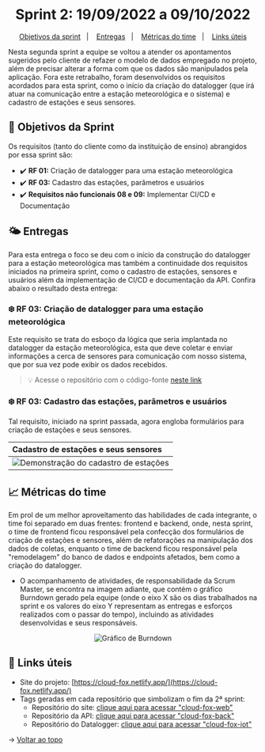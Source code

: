 <span id="topo">

<h1 align="center">Sprint 2: 19/09/2022 a 09/10/2022</h1>

<p align="center">
    <a href="#objetivos">Objetivos da sprint</a> &nbsp |&nbsp &nbsp
    <a href="#entregas">Entregas</a> &nbsp |&nbsp &nbsp
    <a href="#metricas">Métricas do time</a> &nbsp |&nbsp &nbsp
    <a href="#links">Links úteis</a>
</p>

Nesta segunda sprint a equipe se voltou a atender os apontamentos sugeridos pelo cliente de refazer o modelo de dados empregado no projeto, além de precisar alterar a forma com que os dados são manipulados pela aplicação. Fora este retrabalho, foram desenvolvidos os requisitos acordados para esta sprint, como o início da criação do datalogger (que irá atuar na comunicação entre a estação meteorológica e o sistema) e cadastro de estações e seus sensores.

<span id="objetivos">
    
## :dart: Objetivos da Sprint
Os requisitos (tanto do cliente como da instituição de ensino) abrangidos por essa sprint são:

- :heavy_check_mark: **RF 01:** Criação de datalogger para uma estação meteorológica
- :heavy_check_mark: **RF 03:** Cadastro das estações, parâmetros e usuários
- :heavy_check_mark: **Requisitos não funcionais 08 e 09:** Implementar CI/CD e Documentação

<span id="entregas">
        
## 🌤 Entregas
Para esta entrega o foco se deu com o início da construção do datalogger para a estação meteorológica mas também a continuidade dos requisitos iniciados na primeira sprint, como o cadastro de estações, sensores e usuários além da implementação de CI/CD e documentação da API. Confira abaixo o resultado desta entrega:

### ❄️ RF 03: Criação de datalogger para uma estação meteorológica

Este requisito se trata do esboço da lógica que seria implantada no datalogger da estação meteorológica, esta que deve coletar e enviar informações a cerca de sensores para comunicação com nosso sistema, que por sua vez pode exibir os dados recebidos.

> 💡 Acesse o repositório com o código-fonte [neste link](https://github.com/The-Bugger-Ducks/cloud-fox-iot)

### ❄️ RF 03: Cadastro das estações, parâmetros e usuários

Tal requisito, iniciado na sprint passada, agora engloba formulários para criação de estações e seus sensores.

<div align="center">

| Cadastro de estações e seus sensores      |
| :---------------------------------------- |
| ![Demonstração do cadastro de estações]() |

</div>

<span id="metricas">
    
## :chart_with_upwards_trend: Métricas do time
Em prol de um melhor aproveitamento das habilidades de cada integrante, o time foi separado em duas frentes: frontend e backend, onde, nesta sprint, o time de frontend ficou responsável pela confecção dos formulários de criação de estações e sensores, além de refatorações na manipulação dos dados de coletas, enquanto o time de backend ficou responsável pela "remodelagem" do banco de dados e endpoints afetados, bem como a criação do datalogger. 
- O acompanhamento de atividades, de responsabilidade da Scrum Master, se encontra na imagem adiante, que contém o gráfico Burndown gerado pela equipe (onde o eixo X são os dias trabalhados na sprint e os valores do eixo Y representam as entregas e esforços realizados com o passar do tempo), incluindo as atividades desenvolvidas e seus responsáveis.
    
<div align="center">
    
![Gráfico de Burndown](https://user-images.githubusercontent.com/69374340/194781689-c64faf6c-4ecf-4abb-b8c1-60799196473c.png)
</div>
    
<span id="links">
    
## :link: Links úteis

- Site do projeto: [https://cloud-fox.netlify.app/](https://cloud-fox.netlify.app/)
- Tags geradas em cada repositório que simbolizam o fim da 2ª sprint:
  - Repositório do site: [clique aqui para acessar "cloud-fox-web"](https://github.com/The-Bugger-Ducks/cloud-fox-web)
  - Repositório da API: [clique aqui para acessar "cloud-fox-back"](https://github.com/The-Bugger-Ducks/cloud-fox-back)
  - Repositório do Datalogger: [clique aqui para acessar "cloud-fox-iot"](https://github.com/The-Bugger-Ducks/cloud-fox-iot)

→ [Voltar ao topo](#topo)
